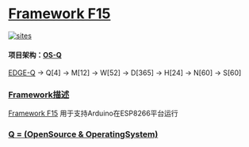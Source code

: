 ﻿# [Framework F15](https://github.com/OS-Q/F15)

[![sites](http://182.61.61.133/link/resources/OSQ.png)](http://www.OS-Q.com)

#### 项目架构：[OS-Q](https://github.com/OS-Q)

[EDGE-Q](https://github.com/OS-Q/EDGE-Q) -> Q[4] -> M[12] -> W[52] -> D[365] -> H[24] -> N[60] -> S[60]

### [Framework描述](https://github.com/OS-Q/F15/wiki)

[Framework F15](https://github.com/OS-Q/F15) 用于支持Arduino在ESP8266平台运行

### [Q = (OpenSource & OperatingSystem) ](http://www.OS-Q.com)
